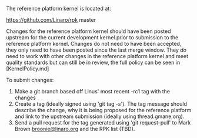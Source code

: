 The reference platform kernel is located at:

  https://github.com/Linaro/rpk master

Changes for the reference platform kernel should have been posted upstream for
the current development kernel prior to submission to the reference platform
kernel. Changes do not need to have been accepted, they only need to have been
posted since the last merge window. They *do* need to work with other
changes in the reference platform kernel and meet quality standards but can
still be in review, the full policy can be seen in [KernelPolicy.md]

To submit changes:

1. Make a git branch based off Linus' most recent -rc1 tag with the
   changes
2. Create a tag (ideally signed using 'git tag -s'). The tag message should
   describe the change, why it is being proposed for the reference platform
   and link to the upstream submission (ideally using thread.gmane.org).
3. Send a pull request for the tag generated using 'git request-pull' to
  Mark Brown <broonie@linaro.org> and the RPK list (TBD).
